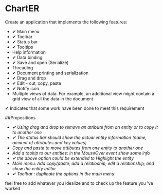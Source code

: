 # ChartER
Create an application that implements the following features:
 * ✔ Main menu
 * ✔ Toolbar
 * ✔ Status bar
 * ✔ Tooltips
 * Help information
 * ✔ Data binding
 * ✔ Save and open (Serialize)
 * Threading
 * ✔ Document printing and serialization
 * ✔ Drag and drop
 * ✔ Edit - cut, copy, paste 
 * ✔ Notify icon
 * Multiple views of data. For example, an additional view might contain a grid view of all the data in the document
 
 ✔ Indicates that some work have been done to meet this requirement
 
 ##Propositions
 * _✔ Using drag and drop to remove an atribute from an entity or to copy it to another one_
 * _✔ The status bar should show the actual entity information (name, amount of attributes and key values)_
 * _Copy and paste to move attibutes from one entity to another one_
 * _Add a tooltip to our entities: in the MouseOver event show some info_
 * _✔ the above option could be extended to Highlight the entity_
 * _Main menu: Add copy/paste; add a relatioship; edit a relationship; and show the entity editor_
 * _✔ Toolbar : duplicate the options in the main menu_
 
 feel free to add whatever you idealize and to check up the feature you 've worked
